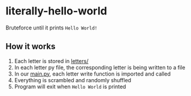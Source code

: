 # literally-hello-world
Bruteforce until it prints `Hello World!`

## How it works

1. Each letter is stored in [letters/](https://github.com/andytubeee/literally-hello-world/tree/main/letters)
2. In each letter py file, the corresponding letter is being written to a file
3. In our [main.py](https://github.com/andytubeee/literally-hello-world/blob/main/main.py), each letter write function is imported and called
4. Everything is scrambled and randomly shuffled
5. Program will exit when `Hello World` is printed
